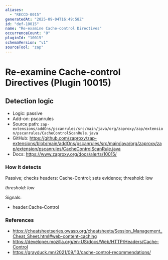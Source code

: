 ```yaml
---
aliases:
  - "RECCD-0015"
generatedAt: "2025-09-04T16:49:58Z"
id: "def-10015"
name: "Re-examine Cache-control Directives"
occurrenceCount: "0"
pluginId: "10015"
schemaVersion: "v1"
sourceTool: "zap"
---
```


# Re-examine Cache-control Directives (Plugin 10015)

## Detection logic

- Logic: passive
- Add-on: pscanrules
- Source path: `zap-extensions/addOns/pscanrules/src/main/java/org/zaproxy/zap/extension/pscanrules/CacheControlScanRule.java`
- GitHub: https://github.com/zaproxy/zap-extensions/blob/main/addOns/pscanrules/src/main/java/org/zaproxy/zap/extension/pscanrules/CacheControlScanRule.java
- Docs: https://www.zaproxy.org/docs/alerts/10015/

### How it detects

Passive; checks headers: Cache-Control; sets evidence; threshold: low

_threshold: low_

Signals:
- header:Cache-Control

### References
- https://cheatsheetseries.owasp.org/cheatsheets/Session_Management_Cheat_Sheet.html#web-content-caching
- https://developer.mozilla.org/en-US/docs/Web/HTTP/Headers/Cache-Control
- https://grayduck.mn/2021/09/13/cache-control-recommendations/

